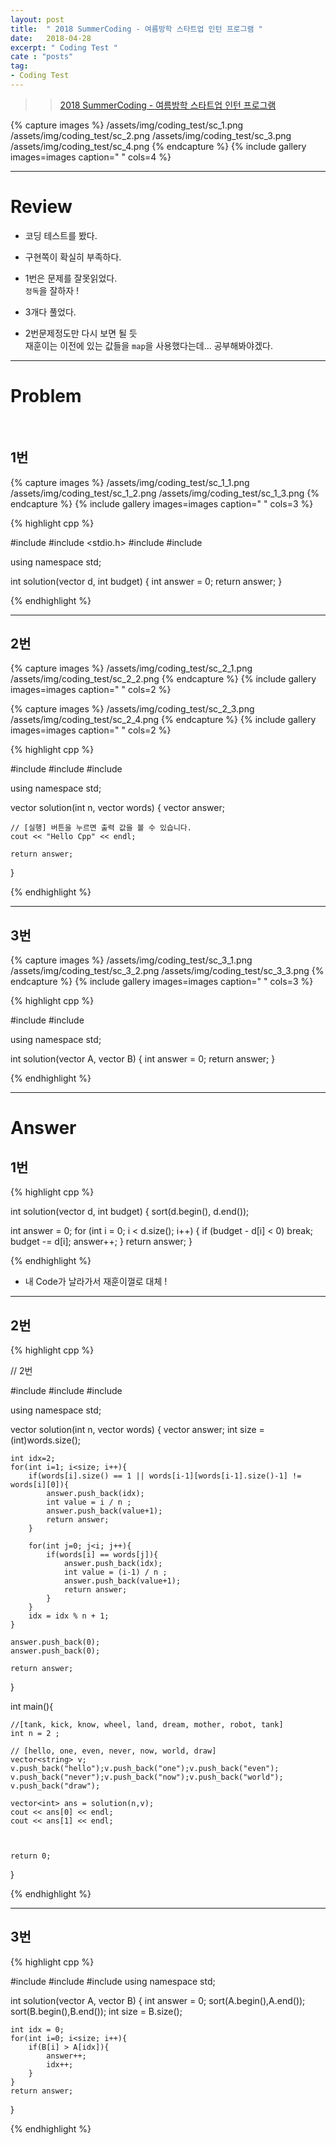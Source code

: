 ```yaml
---
layout: post
title:  " 2018 SummerCoding - 여름방학 스타트업 인턴 프로그램 "
date:   2018-04-28
excerpt: " Coding Test "
cate : "posts"
tag:
- Coding Test
---
```



>> [2018 SummerCoding - 여름방학 스타트업 인턴 프로그램](https://programmers.co.kr/competitions/59/2018-summercoding-%EC%97%AC%EB%A6%84%EB%B0%A9%ED%95%99-%EC%8A%A4%ED%83%80%ED%8A%B8%EC%97%85-%EC%9D%B8%ED%84%B4-%ED%94%84%EB%A1%9C%EA%B7%B8%EB%9E%A8)


{% capture images %}
    /assets/img/coding_test/sc_1.png
    /assets/img/coding_test/sc_2.png
    /assets/img/coding_test/sc_3.png
    /assets/img/coding_test/sc_4.png
{% endcapture %}
{% include gallery images=images caption=" " cols=4 %}

---

# Review

* 코딩 테스트를 봤다.

* 구현쪽이 확실히 부족하다.

* 1번은 문제를 잘못읽었다. <br> `정독`을 잘하자 !

* 3개다 풀었다. 

* 2번문제정도만 다시 보면 될 듯 <br> 재훈이는 이전에 있는 값들을 `map`을 사용했다는데... 공부해봐야겠다.

---

# Problem


<br>


## 1번


{% capture images %}
    /assets/img/coding_test/sc_1_1.png
    /assets/img/coding_test/sc_1_2.png
    /assets/img/coding_test/sc_1_3.png
{% endcapture %}
{% include gallery images=images caption=" " cols=3 %}


{% highlight cpp %}

#include <iostream>
#include <stdio.h>
#include <string>
#include <vector>

using namespace std;

int solution(vector<int> d, int budget) {
    int answer = 0;
    return answer;
}


{% endhighlight %}




---


## 2번


{% capture images %}
    /assets/img/coding_test/sc_2_1.png
    /assets/img/coding_test/sc_2_2.png
{% endcapture %}
{% include gallery images=images caption=" " cols=2 %}


{% capture images %}
    /assets/img/coding_test/sc_2_3.png
    /assets/img/coding_test/sc_2_4.png
{% endcapture %}
{% include gallery images=images caption=" " cols=2 %}


{% highlight cpp %}

#include <string>
#include <vector>
#include <iostream>

using namespace std;

vector<int> solution(int n, vector<string> words) {
    vector<int> answer;
    
    // [실행] 버튼을 누르면 출력 값을 볼 수 있습니다. 
    cout << "Hello Cpp" << endl;

    return answer;
}




{% endhighlight %}




---



## 3번


{% capture images %}
    /assets/img/coding_test/sc_3_1.png
    /assets/img/coding_test/sc_3_2.png
    /assets/img/coding_test/sc_3_3.png
{% endcapture %}
{% include gallery images=images caption=" " cols=3 %}


{% highlight cpp %}

#include <string>
#include <vector>

using namespace std;

int solution(vector<int> A, vector<int> B) {
    int answer = 0;
    return answer;
}

{% endhighlight %}


---

# Answer


## 1번

{% highlight cpp %}


int solution(vector<int> d, int budget) {
   sort(d.begin(), d.end());
   

   int answer = 0;
   for (int i = 0; i < d.size(); i++) {
      if (budget - d[i] < 0) break;
      budget -= d[i];
      answer++;
   }
   return answer;
}



{% endhighlight %}

* 내 Code가 날라가서 재훈이껄로 대체 ! 

---

## 2번


{% highlight cpp %}

// 2번

#include <string>
#include <vector>
#include <iostream>

using namespace std;

vector<int> solution(int n, vector<string> words) {
    vector<int> answer;
    int size = (int)words.size();
    
    int idx=2;
    for(int i=1; i<size; i++){
        if(words[i].size() == 1 || words[i-1][words[i-1].size()-1] != words[i][0]){
            answer.push_back(idx);
            int value = i / n ;
            answer.push_back(value+1);
            return answer;
        }
        
        for(int j=0; j<i; j++){
            if(words[i] == words[j]){
                answer.push_back(idx);
                int value = (i-1) / n ;
                answer.push_back(value+1);
                return answer;
            }
        }
        idx = idx % n + 1;
    }
    
    answer.push_back(0);
    answer.push_back(0);
    
    return answer;
}


int main(){
    
    //[tank, kick, know, wheel, land, dream, mother, robot, tank]
    int n = 2 ;
    
    // [hello, one, even, never, now, world, draw]
    vector<string> v;
    v.push_back("hello");v.push_back("one");v.push_back("even");
    v.push_back("never");v.push_back("now");v.push_back("world");
    v.push_back("draw");
    
    vector<int> ans = solution(n,v);
    cout << ans[0] << endl;
    cout << ans[1] << endl;
    
    
    
    return 0;
}



{% endhighlight %}



---

## 3번


{% highlight cpp %}

#include <string>
#include <vector>
#include <algorithm>
using namespace std;

int solution(vector<int> A, vector<int> B) {
    int answer = 0;
    sort(A.begin(),A.end());
    sort(B.begin(),B.end());
    int size = B.size();
    
    int idx = 0;
    for(int i=0; i<size; i++){
        if(B[i] > A[idx]){
            answer++;
            idx++;
        }
    }
    return answer;
}

{% endhighlight %}


